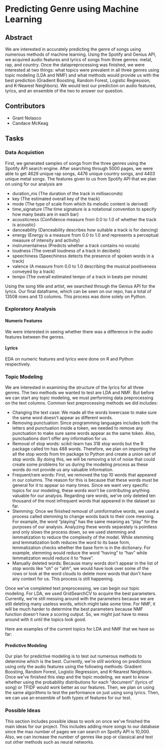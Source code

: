 # Predicting Genre using Machine Learning

## Abstract 
We are interested in accurately predicting the genre of songs using numerous methods of machine learning. Using the Spotify and Genius API, we acquired audio features and lyrics of songs from three genres: metal, rap, and country. Once the datapreprocessing was finished, we were interested at two things: what topics were prevalent in all three genres using topic modeling (LDA and NMF) and what methods would provide us with the best prediction (Gradient Boosting, Random Forest, Logistic Regression, and K-Nearest Neighbors). We would test our prediction on audio features, lyrics, and an ensemble of the two to answer our question.

## Contributors
- Grant Nolasco
- Candace McKeag 

## Tasks
### Data Acquistion

First, we generated samples of songs from the three genres using the Spotify API search engine. After searching through 5000 pages, we were able to get 4629 unique rap songs, 4476 unique country songs, and 4403 unique metal songs. The features given to us from Spotify API that we plan on using for our analysis are

- duration_ms (The duration of the track in milliseconds)
- key (The estimated overall key of the track)
- mode (The type of scale from which its melodic content is derived)
- time_signature (The time signature is a notational convention to specify how many beats are in each bar)
- acousticness (Confidence measure from 0.0 to 1.0 of whether the track is acoustic)
- danceability (Danceability describes how suitable a track is for dancing) 
- energy (Energy is a measure from 0.0 to 1.0 and represents a perceptual measure of intensity and activity)
- instrumentalness (Predicts whether a track contains no vocals)
- loudness (The overall loudness of a track in decibels)
- speechiness (Speechiness detects the presence of spoken words in a track)
- valence (A measure from 0.0 to 1.0 describing the musical positiveness conveyed by a track)
- tempo (The overall estimated tempo of a track in beats per minute)

Using the song title and artist, we searched through the Genius API for the lyrics. Our final dataframe, which can be seen on our repo, has a total of 13508 rows and 13 columns. This process was done solely on Python.

### Exploratory Analysis
#### Numeric Features
We were interested in seeing whether there was a difference in the audio features between the genres.

#### Lyrics 


EDA on numeric features and lyrics were done on R and Python respectively.

### Topic Modeling 
We are interested in examining the structure of the lyrics for all three genres. The two methods we wanted to test are LDA and NMF. But before we can start any topic modeling, we must performing data preprocessing on the text columns. Common text preprocessing methods we did includes:
  - Changing the text case: We made all the words lowercase to make sure the same word doesn’t appear as different words. 
  - Removing punctuation: Since programming languages includes both the letters and punctuation inside a token, we needed to remove any punctuation to make sure same words appear as the same token. Also, punctuations don’t offer any information for us.
  - Removal of stop words: scikit-learn has 318 stop words but the R package called tm has 488 words. Therefore, we plan on importing the all the stop words from tm package to Python and create a union set of stop words. By doing this, we will be removing a lot of noise that could create some problems for us during the modeling process as these words do not provide us any valuable information.
  - Frequent/rare words: First, we removed the top 10 words that appeared in our columns. The reason for this is because that these words must be general for it to appear so many times. Since we want very specific topics for our modeling, these words won’t be contributing anything valuable for our analysis. Regarding rare words, we’ve only deleted ten thousand of the most infrequent words that appeared in the dataset so far. 
  - Stemming: Once we finished removal of uninformative words, we used a process called stemming to change words back to their core meaning. For example, the word “playing” has the same meaning as “play” for the purposes of our analysis. Analyzing these words separately is pointless and only slows the process down, so we used stemming and lemmatization to reduce the complexity of the model. While stemming and lemmatization both reduces the word to its base form, lemmatization checks whether the base form is in the dictionary. For example, stemming would reduce the word “having” to “hav” while lemmatization would reduce it to “have”.  
  - Manually deleted words: Because many words don't appear in the list of stop words like "oh" or "ahh", we would have look over some of the rows or look at the word clouds to delete more words that don't have any context for us. This process is still happening.
  
Once we've completed text preprocessing, we can begin our topic modeling. For LDA, we used GridSearchCV to acquire the best parameters. Currently, we're still messing around with the parameters because we are still deleting many useless words, which might take some time. For NMF, it will be much harder to determine the best parameters because NMF function doesn't have a scoring output. So, we might just have to mess around with it until the topics look good. 

Here are examples of the current topics for LDA and NMF that we have so far:


#### Predictive Modeling
Our plan for predictive modeling is to test out numerous methods to determine which is the best. Currently, we're still working on predictions using only the audio features using the following methods: Gradient Boosting, Random Forest, Logistic Regression, and K-Nearest Neighbors. Once we've finished this step and the topic modeling, we want to know whether using the probability distributions for each "document" (lyrics of song) or TFIDF would work better as our features. Then, we plan on using the same algorithms to test the performance on just using song lyrics. Then, we can use an ensemble of both types of features for our test. 

### Possible Ideas 
This section includes possible ideas to work on once we've finished the main ideas for our project. This includes adding more songs to our database since the max number of pages we can search on Spotify API is 10,000. Also, we can increase the number of genres like pop or classical and test out other methods such as neural networks. 
